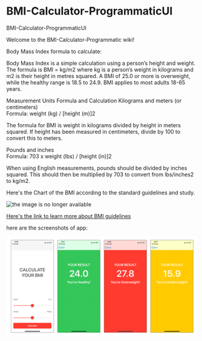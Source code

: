 # BMI-Calculator-ProgrammaticUI
BMI-Calculator-ProgrammaticUI

Welcome to the BMI-Calculator-Programmatic wiki!

Body Mass Index formula to calculate:

Body Mass Index is a simple calculation using a person’s height and weight.
The formula is BMI = kg/m2 where kg is a person’s weight in kilograms and m2 is their height in metres squared.
A BMI of 25.0 or more is overweight, while the healthy range is 18.5 to 24.9. BMI applies to most adults 18-65 years.

Measurement Units	Formula and Calculation
Kilograms and meters (or centimeters)	
Formula: weight (kg) / [height (m)]2

The formula for BMI is weight in kilograms divided by height in meters squared. If height has been measured in centimeters, divide by 100 to convert this to meters.

Pounds and inches	
Formula: 703 x weight (lbs) / [height (in)]2

When using English measurements, pounds should be divided by inches squared. This should then be multiplied by 703 to convert from lbs/inches2 to kg/m2.

Here's the Chart of the BMI according to the standard guidelines and study.

![the image is no longer available](https://i.insider.com/57d291cadd0895c6308b46b0?width=1100&format=jpeg&auto=webp)

[Here's the link to learn more about BMI guidelines](https://www.runsociety.com/bmi-calculator/)


here are the screenshots of app:

![](images/BMI-Calculator-screenshots.png)

